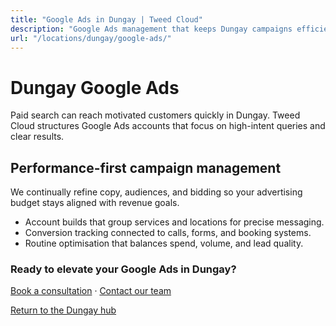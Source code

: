 ```yaml
---
title: "Google Ads in Dungay | Tweed Cloud"
description: "Google Ads management that keeps Dungay campaigns efficient and measurable."
url: "/locations/dungay/google-ads/"
---
```


# Dungay Google Ads

Paid search can reach motivated customers quickly in Dungay. Tweed Cloud structures Google Ads accounts that focus on high-intent queries and clear results.

## Performance-first campaign management

We continually refine copy, audiences, and bidding so your advertising budget stays aligned with revenue goals.

- Account builds that group services and locations for precise messaging.
- Conversion tracking connected to calls, forms, and booking systems.
- Routine optimisation that balances spend, volume, and lead quality.

### Ready to elevate your Google Ads in Dungay?

[Book a consultation](/consultation/) · [Contact our team](/contact/)

[Return to the Dungay hub](/locations/dungay/)
